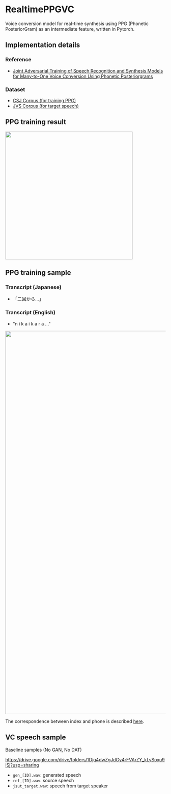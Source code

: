 # RealtimePPGVC

Voice conversion model for real-time synthesis using PPG (Phonetic PosteriorGram) as an intermediate feature, written in Pytorch. 

## Implementation details
### Reference
  * [Joint Adversarial Training of Speech Recognition and Synthesis
Models for Many-to-One Voice Conversion Using Phonetic
Posteriorgrams](https://www.jstage.jst.go.jp/article/transinf/E103.D/9/E103.D_2019EDP7297/_pdf/-char/en) 

<!--   *  [Implementation of DNN-based real-time voice conversion and its
improvements by audio data augmentation and mask-shaped device](https://www.isca-speech.org/archive/pdfs/ssw_2019/arakawa19_ssw.pdf)  -->
<!-- * 参考リンク（参考文献2のリアルタイム実装解説記事）  
https://engineer.dena.com/posts/2020.03/voice-conversion-for-entertainment/
* 参考リンク（リアルタイムVC解説記事）  
https://blog.hiroshiba.jp/realtime-yukarin-introduction/ -->
### Dataset
  * [CSJ Corpus (for training PPG)](https://ccd.ninjal.ac.jp/csj/)  
  * [JVS Corpus (for target speech)](https://sites.google.com/site/shinnosuketakamichi/research-topics/jvs_corpus)  

## PPG training result
<img src="https://user-images.githubusercontent.com/25415810/109280313-34060200-785e-11eb-8279-8eef5c738330.png" width="400px">

## PPG training sample
### Transcript (Japanese)
  * 「二回から...」
### Transcript (English)
  * "n i k a i k a r a ..."  
<img src="https://user-images.githubusercontent.com/25415810/109280300-2ea8b780-785e-11eb-9085-776201644f36.png" width="1200px">

The correspondence between index and phone is described [here](/utils/phone2num.py).

## VC speech sample
Baseline samples (No GAN, No DAT)

https://drive.google.com/drive/folders/1Djq4dwZgJdGy4rFVArZY_kLySoxu9iSj?usp=sharing 

- `gen_[ID].wav`: generated speech
- `ref_[ID].wav`: source speech
- `jsut_target.wav`: speech from target speaker

